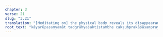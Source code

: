 ```yaml
---
chapter: 3
verse: 21
slug: "3.21"
translation: "[Meditating on] the physical body reveals its disappearance through arresting the grasping faculty and through disconnecting the eye from light."
root_text: "kāyarūpasaṃyamāt tadgrāhyaśaktistambhe cakṣuḥprakāśāsaṃprayoge 'ntardhānam"
---
```


